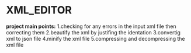 # XML_EDITOR
**project main points:**
1.checking for any errors in the input xml file then correcting them
2.beautify the xml by justifing the identation
3.convertig xml to json file
4.minify the xml file
5.compressing and decompressing the xml file
